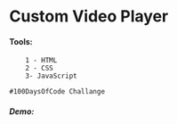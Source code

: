 # Custom Video Player

#### Tools:

```
    1 - HTML
    2 - CSS
    3- JavaScript
```

```
#100DaysOfCode Challange
```

##### Demo:
